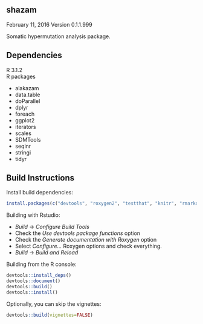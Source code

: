 shazam
-------------------------------------------------------------------------------
February 11, 2016
Version 0.1.1.999

Somatic hypermutation analysis package.

Dependencies
-------------------------------------------------------------------------------
R 3.1.2  
R packages

  - alakazam
  - data.table
  - doParallel
  - dplyr
  - foreach
  - ggplot2
  - iterators
  - scales  
  - SDMTools
  - seqinr
  - stringi
  - tidyr

Build Instructions
-------------------------------------------------------------------------------
Install build dependencies:
```R
install.packages(c("devtools", "roxygen2", "testthat", "knitr", "rmarkdown"))
```

Building with Rstudio:

- _Build_ -> _Configure Build Tools_
- Check the _Use devtools package functions_ option
- Check the _Generate documentation with Roxygen_ option
- Select _Configure..._ Roxygen options and check everything.
- _Build_ -> _Build and Reload_

Building from the R console:

```R
devtools::install_deps()
devtools::document()
devtools::build()
devtools::install()
```

Optionally, you can skip the vignettes:
```R
devtools::build(vignettes=FALSE)
```
